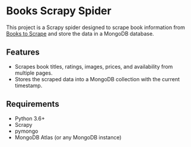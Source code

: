 # Books Scrapy Spider

This project is a Scrapy spider designed to scrape book information from [Books to Scrape](http://books.toscrape.com/) and store the data in a MongoDB database.

## Features

- Scrapes book titles, ratings, images, prices, and availability from multiple pages.
- Stores the scraped data into a MongoDB collection with the current timestamp.

## Requirements

- Python 3.6+
- Scrapy
- pymongo
- MongoDB Atlas (or any MongoDB instance)
